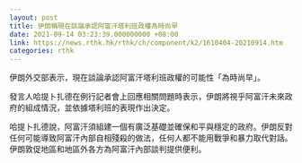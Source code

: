 ```yaml
---
layout: post
title: 伊朗稱現在談論承認阿富汗塔利班政權為時尚早
date: 2021-09-14 03:23:39.000000000 +08:00
link: https://news.rthk.hk/rthk/ch/component/k2/1610404-20210914.htm
categories: rthk
---
```


伊朗外交部表示，現在談論承認阿富汗塔利班政權的可能性「為時尚早」。

發言人哈提卜扎德在例行記者會上回應相關問題時表示，伊朗將視乎阿富汗未來政府的組成情況，並依據塔利班的表現作出決定。

哈提卜扎德說，阿富汗須組建一個有廣泛基礎並確保和平與穩定的政府。伊朗反對任何可能導致阿富汗內部自相殘殺的做法，任何人都不能用戰爭和暴力取代對話。伊朗敦促地區和地區外各方為阿富汗內部談判提供便利。
